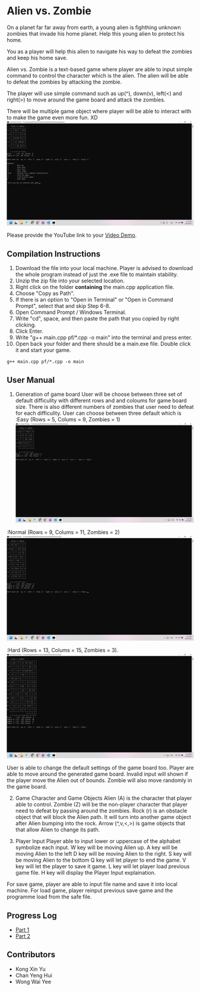 # Alien vs. Zombie

On a planet far far away from earth, a young alien is fighthing unknown zombies that invade his home planet. Help this young alien to protect his home.

You as a player will help this alien to navigate his way to defeat the zombies and keep his home save.

Alien vs. Zombie is a text-based game where player are able to input simple command to control the character which is the alien. The alien will be able to defeat the zombies by attacking the zombie.

The player will use simple command such as up(^), down(v), left(<) and right(>) to move around the game board and attack the zombies.

There will be multiple game object where player will be able to interact with to make the game even more fun. XD
![Display Help](https://github.com/Kong-fish/Assignment/blob/main/Screenshot/Help.png)


Please provide the YouTube link to your [Video Demo](https://youtu.be/x4x--XBjtP4).

## Compilation Instructions

1. Download the file into your local machine. Player is advised to download the whole program instead of just the .exe file to maintain stability.
2. Unzip the zip file into your selected location.
3. Right click on the folder **containing** the main.cpp application file.
4. Choose "Copy as Path".
5. If there is an option to "Open in Terminal" or "Open in Command Prompt", select that and skip Step 6-8.
6. Open Command Prompt / Windows Terminal.
7. Write "cd", space, and then paste the path that you copied by right clicking.
8. Click Enter.
9. Write "g++ main.cpp pf/*.cpp -o main" into the terminal and press enter.
10. Open back your folder and there should be a main.exe file. Double click it and start your game.

```
g++ main.cpp pf/*.cpp -o main
```

## User Manual

1. Generation of game board
User will be choose between three set of default difficulity with different rows and and coloums for game board size. There is also different numbers of zombies that user need to defeat for each difficulity. 
User can choose between three default which is 
:Easy (Rows = 5, Colums = 9, Zombies = 1)
![Easy](https://github.com/Kong-fish/Assignment/blob/main/Screenshot/Easy.png)

:Normal (Rows = 9, Colums = 11, Zombies = 2) 
![Medium](https://github.com/Kong-fish/Assignment/blob/main/Screenshot/Medium.png)

:Hard (Rows = 13, Colums = 15, Zombies = 3). 
![Hard](https://github.com/Kong-fish/Assignment/blob/main/Screenshot/Hard.png)

User is able to change the default settings of the game board too. 
Player are able to move around the generated game board. Invalid input will shown if the player move the Alien out of bounds. Zombie will also move randomly in the game board.

2. Game Character and Game Objects
Alien (A) is the character that player able to control.
Zombie (Z) will be the non-player character that player need to defeat by passing around the zombies.
Rock (r) is an obstacle object that will block the Alien path. It will turn into another game object after Alien bumping into the rock.
Arrow (^,v,<,>) is game objects that that allow Alien to change its path.

3. Player Input
Player able to input lower or uppercase of the alphabet symbolize each input.
W key will be moving Alien up.
A key will be moving Alien to the left
D key will be moving Alien to the right.
S key will be moving Alien to the bottom
Q key will let player to end the game.
V key will let the player to save it game.
L key will let player load previous game file.
H key will display the Player Input explaination.

For save game, player are able to input file name and save it into local machine.
For load game, player reinput previous save game and the programme load from the safe file.

## Progress Log

- [Part 1](PART1.md)
- [Part 2](PART2.md)

## Contributors

- Kong Xin Yu
- Chan Yeng Hui
- Wong Wai Yee


